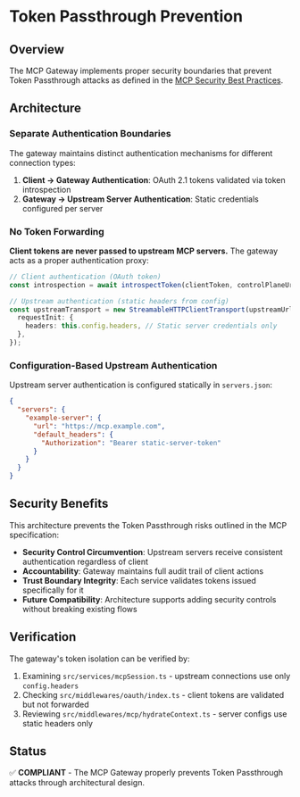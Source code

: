 # Token Passthrough Prevention

## Overview

The MCP Gateway implements proper security boundaries that prevent Token Passthrough attacks as defined in the [MCP Security Best Practices](https://spec.modelcontextprotocol.io/specification/draft/security/best-practices/#token-passthrough).

## Architecture

### Separate Authentication Boundaries

The gateway maintains distinct authentication mechanisms for different connection types:

1. **Client → Gateway Authentication**: OAuth 2.1 tokens validated via token introspection
2. **Gateway → Upstream Server Authentication**: Static credentials configured per server

### No Token Forwarding

**Client tokens are never passed to upstream MCP servers.** The gateway acts as a proper authentication proxy:

```typescript
// Client authentication (OAuth token)
const introspection = await introspectToken(clientToken, controlPlaneUrl);

// Upstream authentication (static headers from config)
const upstreamTransport = new StreamableHTTPClientTransport(upstreamUrl, {
  requestInit: {
    headers: this.config.headers, // Static server credentials only
  },
});
```

### Configuration-Based Upstream Authentication

Upstream server authentication is configured statically in `servers.json`:

```json
{
  "servers": {
    "example-server": {
      "url": "https://mcp.example.com",
      "default_headers": {
        "Authorization": "Bearer static-server-token"
      }
    }
  }
}
```

## Security Benefits

This architecture prevents the Token Passthrough risks outlined in the MCP specification:

- **Security Control Circumvention**: Upstream servers receive consistent authentication regardless of client
- **Accountability**: Gateway maintains full audit trail of client actions
- **Trust Boundary Integrity**: Each service validates tokens issued specifically for it
- **Future Compatibility**: Architecture supports adding security controls without breaking existing flows

## Verification

The gateway's token isolation can be verified by:

1. Examining `src/services/mcpSession.ts` - upstream connections use only `config.headers`
2. Checking `src/middlewares/oauth/index.ts` - client tokens are validated but not forwarded
3. Reviewing `src/middlewares/mcp/hydrateContext.ts` - server configs use static headers only

## Status

✅ **COMPLIANT** - The MCP Gateway properly prevents Token Passthrough attacks through architectural design.

